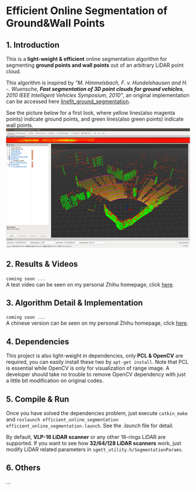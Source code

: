 # Efficient Online Segmentation of Ground&Wall Points

## 1. Introduction 
This is a **light-weight & efficient** online segmentation algorithm for segmenting **ground points and wall points** out of an arbitrary LiDAR point cloud. 

This algorithm is inspired by *"M. Himmelsbach, F. v. Hundelshausen and H. -. Wuensche, **Fast segmentation of 3D point clouds for ground vehicles**, 2010 IEEE Intelligent Vehicles Symposium, 2010"*, an original implementation can be accessed here [linefit_ground_segmentation](https://github.com/lorenwel/linefit_ground_segmentation).

See the picture below for a first look, where yellow lines(also magenta points) indicate ground points, and green lines(also green points) indicate wall points.
![result](pics/result04.png)

## 2. Results & Videos 
`coming soon ...`  
A test video can be seen on my personal Zhihu homepage, click [here](https://zhuanlan.zhihu.com/p/508961457).

## 3. Algorithm Detail & Implementation
`coming soon ...`  
A chinese version can be seen on my personal Zhihu homepage, click [here](https://zhuanlan.zhihu.com/p/508961457).

## 4. Dependencies 
This project is also light-weight in dependencies, only **PCL & OpenCV** are required, you can easily install these two by `apt-get install`. Note that PCL is essential while OpenCV is only for visualization of range image. A developer should take no trouble to remove OpenCV dependency with just a little bit modification on original codes.

## 5. Compile & Run
Once you have solved the dependencies problem, just execute `catkin_make` and `roslaunch efficient_online_segmentation efficient_online_segmentation.launch`. See the *.launch* file for detail.

By default, **VLP-16 LiDAR scanner** or any other 16-rings LiDAR are supported. If you want to see how **32/64/128 LiDAR scanners** work, just modify LiDAR related parameters in `sgmtt_utility.h/SegmentationParams`.

## 6. Others
...
